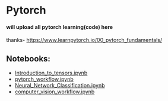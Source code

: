 # Pytorch
 #### will upload all pytorch learning(code) here

thanks- https://www.learnpytorch.io/00_pytorch_fundamentals/

## Notebooks:
* [Introduction_to_tensors.ipynb](https://github.com/imanoop7/Pytorch/blob/main/Introduction_to_tensors.ipynb)
* [pytorch_workflow.ipynb](https://github.com/imanoop7/Pytorch/blob/main/pytorch_workflow.ipynb)
* [Neural_Network_Classification.ipynb](https://github.com/imanoop7/Pytorch/blob/main/Neural_Network_Classification.ipynb)
* [computer_vision_workflow.ipynb](https://github.com/imanoop7/Pytorch/blob/main/computer_vision_workflow.ipynb)
